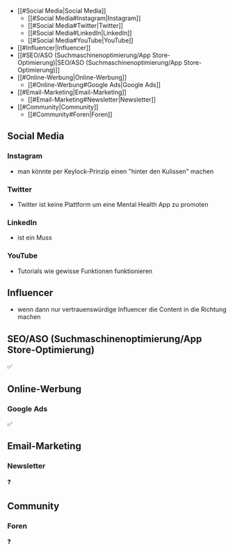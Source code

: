 - [[#Social Media|Social Media]]
	- [[#Social Media#Instagram|Instagram]]
	- [[#Social Media#Twitter|Twitter]]
	- [[#Social Media#LinkedIn|LinkedIn]]
	- [[#Social Media#YouTube|YouTube]]
- [[#Influencer|Influencer]]
- [[#SEO/ASO (Suchmaschinenoptimierung/App Store-Optimierung)|SEO/ASO (Suchmaschinenoptimierung/App Store-Optimierung)]]
- [[#Online-Werbung|Online-Werbung]]
	- [[#Online-Werbung#Google Ads|Google Ads]]
- [[#Email-Marketing|Email-Marketing]]
	- [[#Email-Marketing#Newsletter|Newsletter]]
- [[#Community|Community]]
	- [[#Community#Foren|Foren]]

## Social Media

### Instagram

- man könnte per Keylock-Prinzip einen "hinter den Kulissen" machen
### Twitter

- Twitter ist keine Plattform um eine Mental Health App zu promoten
### LinkedIn

- ist ein Muss
### YouTube

- Tutorials wie gewisse Funktionen funktionieren

## Influencer

- wenn dann nur vertrauenswürdige Influencer die Content in die Richtung machen

## SEO/ASO (Suchmaschinenoptimierung/App Store-Optimierung)

✅

## Online-Werbung

### Google Ads

✅

## Email-Marketing

### Newsletter 

❓

## Community

### Foren

❓